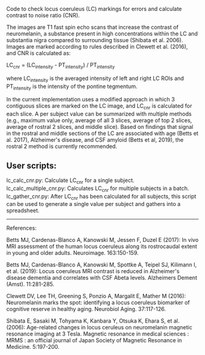 Code to check locus coeruleus (LC) markings for errors and calculate contrast to noise ratio (CNR). 

The images are T1 fast spin echo scans that increase the contrast of neuromelanin, a substance present in high concentrations within the LC and substantia nigra compared to surrounding tissue (Shibata et al. 2006). Images are marked according to rules described in Clewett et al. (2016), and CNR is calculated as:

  LC<sub>cnr</sub> = (LC<sub>intensity</sub> - PT<sub>intensity</sub>) / PT<sub>intensity</sub>

where LC<sub>intensity</sub> is the averaged intensity of left and right LC ROIs and PT<sub>intensity</sub> is the intensity of the pontine tegmentum. 


In the current implementation uses a modified approach in which 3 contiguous slices are marked on the LC image, and LC<sub>cnr</sub> is calculated for each slice. A per subject value can be summarized with multiple methods (e.g., maximum value only, average of all 3 slices, average of top 2 slices, average of rostral 2 slices, and middle slice). Based on findings that signal in the rostral and middle sections of the LC are associated with age (Betts et al. 2017), Alzheimer's disease, and CSF amyloid (Betts et al, 2019), the rostral 2 method is currently recommended.


User scripts:
--------------
lc_calc_cnr.py: Calculate LC<sub>cnr</sub> for a single subject.  
lc_calc_multiple_cnr.py: Calculates LC<sub>cnr</sub> for multiple subjects in a batch.  
lc_gather_cnr.py: After LC<sub>cnr</sub>  has been calculated for all subjects, this script can be used to generate a single value per subject and gathers into a spreadsheet.  


---------------

References:

Betts MJ, Cardenas-Blanco A, Kanowski M, Jessen F, Duzel E (2017): In vivo MRI assessment of the human locus coeruleus along its rostrocaudal extent in young and older adults. Neuroimage. 163:150-159.

Betts MJ, Cardenas-Blanco A, Kanowski M, Spottke A, Teipel SJ, Kilimann I, et al. (2019): Locus coeruleus MRI contrast is reduced in Alzheimer's disease dementia and correlates with CSF Abeta levels. Alzheimers Dement (Amst). 11:281-285.

Clewett DV, Lee TH, Greening S, Ponzio A, Margalit E, Mather M (2016): Neuromelanin marks the spot: identifying a locus coeruleus biomarker of cognitive reserve in healthy aging. Neurobiol Aging. 37:117-126.

Shibata E, Sasaki M, Tohyama K, Kanbara Y, Otsuka K, Ehara S, et al. (2006): Age-related changes in locus ceruleus on neuromelanin magnetic resonance imaging at 3 Tesla. Magnetic resonance in medical sciences : MRMS : an official journal of Japan Society of Magnetic Resonance in Medicine. 5:197-200.
